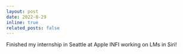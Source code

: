 ```yaml
---
layout: post
date: 2022-8-29
inline: true
related_posts: false
---
```


Finished my internship in Seattle at Apple INFI working on LMs in Siri!
